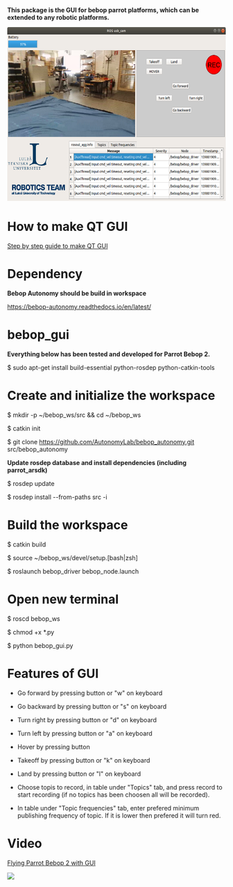 **This package is the GUI for bebop parrot platforms, which can be extended to any robotic platforms.**

<img src="/image/GUI.png" width="600" height="400">

# How to make QT GUI

[Step by step guide to make QT GUI](https://github.com/LTU-CEG/bebop_gui/blob/master/presentation/step-by-step-guide.pdf)

# Dependency

**Bebop Autonomy should be build in workspace**

https://bebop-autonomy.readthedocs.io/en/latest/

# bebop_gui
**Everything below has been tested and developed for Parrot Bebop 2.**

$ sudo apt-get install build-essential python-rosdep python-catkin-tools

# Create and initialize the workspace
$ mkdir -p ~/bebop_ws/src && cd ~/bebop_ws

$ catkin init

$ git clone https://github.com/AutonomyLab/bebop_autonomy.git src/bebop_autonomy

**Update rosdep database and install dependencies (including parrot_arsdk)**

$ rosdep update

$ rosdep install --from-paths src -i

# Build the workspace
$ catkin build

$ source ~/bebop_ws/devel/setup.[bash|zsh]

$ roslaunch bebop_driver bebop_node.launch

# Open new terminal
$ roscd bebop_ws

$ chmod +x *.py

$ python bebop_gui.py

# Features of GUI
* Go forward by pressing button or "w" on keyboard

* Go backward by pressing button or "s" on keyboard

* Turn right by pressing button or "d" on keyboard

* Turn left by pressing button or "a" on keyboard

* Hover by pressing button

* Takeoff by pressing button or "k" on keyboard

* Land by pressing button or "l" on keyboard

* Choose topis to record, in table under "Topics" tab, and press record to start recording (if no topics has been choosen all will be recorded).

* In table under "Topic frequencies" tab, enter prefered minimum publishing frequency of topic. If it is lower then prefered it will turn red.

# Video

[Flying Parrot Bebop 2 with GUI](https://youtu.be/SH7MBNtA4OY )

![](/video/GUI.gif)
